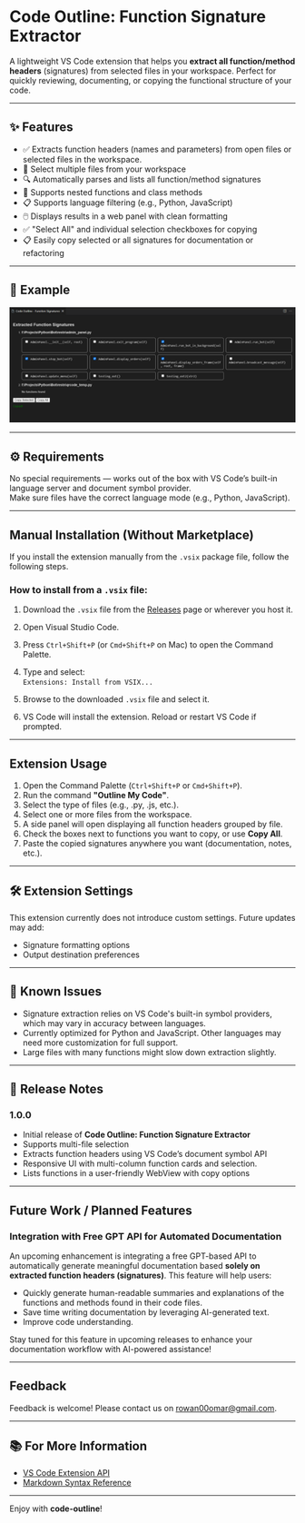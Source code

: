 # Code Outline: Function Signature Extractor

A lightweight VS Code extension that helps you **extract all function/method headers** (signatures) from selected files in your workspace. Perfect for quickly reviewing, documenting, or copying the functional structure of your code.

---

## ✨ Features

- ✅ Extracts function headers (names and parameters) from open files or selected files in the workspace.
- 📂 Select multiple files from your workspace
- 🔍 Automatically parses and lists all function/method signatures
- 🧠 Supports nested functions and class methods
- 📋 Supports language filtering (e.g., Python, JavaScript)
- 🖱️ Displays results in a web panel with clean formatting
- ✅ "Select All" and individual selection checkboxes for copying
- 📋 Easily copy selected or all signatures for documentation or refactoring

---

## 📸 Example

![Extracted Signatures UI](images/function-signatures-ui.png)

---

## ⚙️ Requirements

No special requirements — works out of the box with VS Code’s built-in language server and document symbol provider.  
Make sure files have the correct language mode (e.g., Python, JavaScript).

---

## Manual Installation (Without Marketplace)

If you install the extension manually from the `.vsix` package file, follow the following steps.

### How to install from a `.vsix` file:

1. Download the `.vsix` file from the [Releases](https://github.com/your-repo/your-extension/releases) page or wherever you host it.

2. Open Visual Studio Code.

3. Press `Ctrl+Shift+P` (or `Cmd+Shift+P` on Mac) to open the Command Palette.

4. Type and select:  
   `Extensions: Install from VSIX...`

5. Browse to the downloaded `.vsix` file and select it.

6. VS Code will install the extension. Reload or restart VS Code if prompted.

---

## Extension Usage

1. Open the Command Palette (`Ctrl+Shift+P` or `Cmd+Shift+P`).
2. Run the command **"Outline My Code"**.
3. Select the type of files (e.g., .py, .js, etc.).
3. Select one or more files from the workspace.
4. A side panel will open displaying all function headers grouped by file.
5. Check the boxes next to functions you want to copy, or use **Copy All**.
6. Paste the copied signatures anywhere you want (documentation, notes, etc.).


---

## 🛠 Extension Settings

This extension currently does not introduce custom settings. Future updates may add:

- Signature formatting options
- Output destination preferences

---

## 🐞 Known Issues

- Signature extraction relies on VS Code's built-in symbol providers, which may vary in accuracy between languages.
- Currently optimized for Python and JavaScript. Other languages may need more customization for full support.
- Large files with many functions might slow down extraction slightly.

---

## 🚀 Release Notes

### 1.0.0

- Initial release of **Code Outline: Function Signature Extractor**
- Supports multi-file selection
- Extracts function headers using VS Code’s document symbol API
- Responsive UI with multi-column function cards and selection.
- Lists functions in a user-friendly WebView with copy options

---

## Future Work / Planned Features

### Integration with Free GPT API for Automated Documentation

An upcoming enhancement is integrating a free GPT-based API to automatically generate meaningful documentation based **solely on extracted function headers (signatures)**. This feature will help users:

- Quickly generate human-readable summaries and explanations of the functions and methods found in their code files.
- Save time writing documentation by leveraging AI-generated text.
- Improve code understanding.

Stay tuned for this feature in upcoming releases to enhance your documentation workflow with AI-powered assistance!

---

## Feedback

Feedback is welcome! Please contact us on rowan00omar@gmail.com.

---

## 📚 For More Information

- [VS Code Extension API](https://code.visualstudio.com/api)
- [Markdown Syntax Reference](https://www.markdownguide.org/basic-syntax/)

---

Enjoy with **code-outline**!

